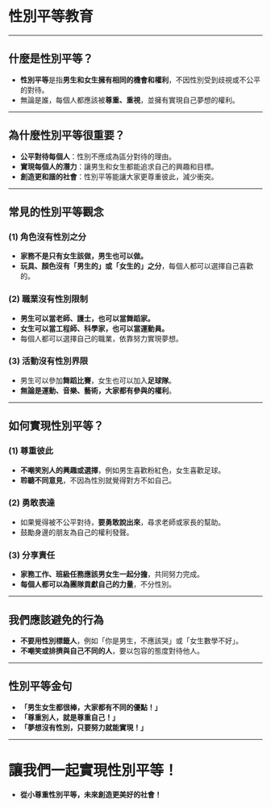 # **性別平等教育**

---

## **什麼是性別平等？**

- **性別平等**是指**男生和女生擁有相同的機會和權利**，不因性別受到歧視或不公平的對待。
- 無論是誰，每個人都應該被**尊重、重視**，並擁有實現自己夢想的權利。

---

## **為什麼性別平等很重要？**

- **公平對待每個人**：性別不應成為區分對待的理由。
- **實現每個人的潛力**：讓男生和女生都能追求自己的興趣和目標。
- **創造更和諧的社會**：性別平等能讓大家更尊重彼此，減少衝突。

---

## **常見的性別平等觀念**

### **(1) 角色沒有性別之分**
- **家務不是只有女生該做，男生也可以做。**
- **玩具、顏色沒有「男生的」或「女生的」之分**，每個人都可以選擇自己喜歡的。

### **(2) 職業沒有性別限制**
- **男生可以當老師、護士，也可以當舞蹈家。**
- **女生可以當工程師、科學家，也可以當運動員。**
- 每個人都可以選擇自己的職業，依靠努力實現夢想。

### **(3) 活動沒有性別界限**
- 男生可以參加**舞蹈比賽**，女生也可以加入**足球隊**。
- **無論是運動、音樂、藝術，大家都有參與的權利**。

---

## **如何實現性別平等？**

### **(1) 尊重彼此**
- **不嘲笑別人的興趣或選擇**，例如男生喜歡粉紅色，女生喜歡足球。
- **聆聽不同意見**，不因為性別就覺得對方不如自己。

### **(2) 勇敢表達**
- 如果覺得被不公平對待，**要勇敢說出來**，尋求老師或家長的幫助。
- 鼓勵身邊的朋友為自己的權利發聲。

### **(3) 分享責任**
- **家務工作、班級任務應該男女生一起分擔**，共同努力完成。
- **每個人都可以為團隊貢獻自己的力量**，不分性別。

---

## **我們應該避免的行為**

- **不要用性別標籤人**，例如「你是男生，不應該哭」或「女生數學不好」。
- **不嘲笑或排擠與自己不同的人**，要以包容的態度對待他人。

---

## **性別平等金句**

- **「男生女生都很棒，大家都有不同的優點！」**
- **「尊重別人，就是尊重自己！」**
- **「夢想沒有性別，只要努力就能實現！」**

---

# **讓我們一起實現性別平等！**

- **從小尊重性別平等，未來創造更美好的社會！**
